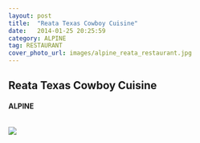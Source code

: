 ```yaml
---
layout: post
title:  "Reata Texas Cowboy Cuisine"
date:   2014-01-25 20:25:59
category: ALPINE
tag: RESTAURANT
cover_photo_url: images/alpine_reata_restaurant.jpg
---
```


<div class="section-title">
  <h2>Reata Texas Cowboy Cuisine</h2>
    <h4>ALPINE</h4>
    <div class="divider-border"></div>
</div> 
<div class="column small-6">
    <p>
    </p>
<div class="column small-6">
    <img src="{{ "/images/alpine_reata_restaurant.jpg" | prepend: site.baseurl }}">
</div>